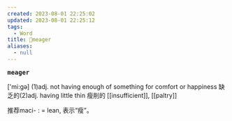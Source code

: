 ```yaml
---
created: 2023-08-01 22:25:02
updated: 2023-08-01 22:25:12
tags:
  - Word
title: 📖meager
aliases:
  - null
---
```


<pre><strong>meager</strong></pre>
['mi:gə]
(1)adj. not having enough of something for comfort or happiness 缺乏的(2)adj. having little thin 瘦削的
[[insufficient]], [[paltry]]

推荐maci- : = lean, 表示“瘦”。